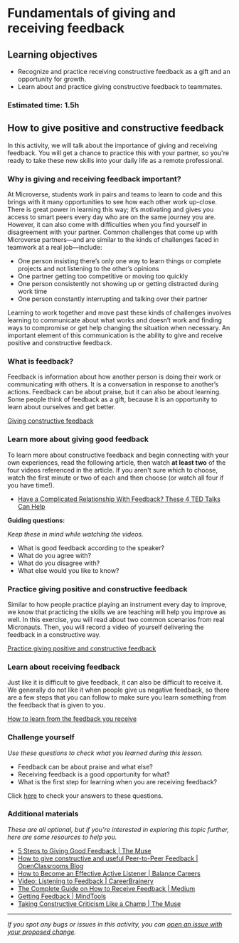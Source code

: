 # Fundamentals of giving and receiving feedback

## Learning objectives

- Recognize and practice receiving constructive feedback as a gift and an opportunity for growth.
- Learn about and practice giving constructive feedback to teammates.

### Estimated time: 1.5h

## How to give positive and constructive feedback

In this activity, we will talk about the importance of giving and receiving feedback. You will get a chance to practice this with your partner, so you're ready to take these new skills into your daily life as a remote professional.

### Why is giving and receiving feedback important?

At Microverse, students work in pairs and teams to learn to code and this brings with it many opportunities to see how each other work up-close. There is great power in learning this way; it’s motivating and gives you access to smart peers every day who are on the same journey you are. However, it can also come with difficulties when you find yourself in disagreement with your partner. Common challenges that come up with Microverse partners—and are similar to the kinds of challenges faced in teamwork at a real job—include:

- One person insisting there’s only one way to learn things or complete projects and not listening to the other’s opinions
- One partner getting too competitive or moving too quickly
- One person consistently not showing up or getting distracted during work time
- One person constantly interrupting and talking over their partner

Learning to work together and move past these kinds of challenges involves learning to communicate about what works and doesn’t work and finding ways to compromise or get help changing the situation when necessary. An important element of this communication is the ability to give and receive positive and constructive feedback.

### What is feedback?

Feedback is information about how another person is doing their work or communicating with others. It is a conversation in response to another’s actions. Feedback can be about praise, but it can also be about learning. Some people think of feedback as a gift, because it is an opportunity to learn about ourselves and get better.

[Giving constructive feedback](giving-constructive-feedback.md)

### Learn more about giving good feedback

To learn more about constructive feedback and begin connecting with your own experiences, read the following article, then watch **at least two** of the four videos referenced in the article. If you aren't sure which to choose, watch the first minute or two of each and then choose (or watch all four if you have time!).

- [Have a Complicated Relationship With Feedback? These 4 TED Talks Can Help](https://www.inc.com/joe-hirsch/4-ted-talks-from-women-that-will-change-your-relationship-with-feedback.html)

**Guiding questions:**

*Keep these in mind while watching the videos.*

- What is good feedback according to the speaker?
- What do you agree with?
- What do you disagree with?
- What else would you like to know?

### Practice giving positive and constructive feedback

Similar to how people practice playing an instrument every day to improve, we know that practicing the skills we are teaching will help you improve as well. In this exercise, you will read about two common scenarios from real Micronauts. Then, you will record a video of yourself delivering the feedback in a constructive way.

[Practice giving positive and constructive feedback](practice-giving-positive-and-constructive-feedback.md)

### Learn about receiving feedback

Just like it is difficult to give feedback, it can also be difficult to receive it. We generally do not like it when people give us negative feedback, so there are a few steps that you can follow to make sure you learn something from the feedback that is given to you.

[How to learn from the feedback you receive](how-to-learn-from-the-feedback-you-receive.md)

### Challenge yourself

*Use these questions to check what you learned during this lesson.*

- Feedback can be about praise and what else?
- Receiving feedback is a good opportunity for what?
- What is the first step for learning when you are receiving feedback?

Click [here](challenge-yourself-answers.md) to check your answers to these questions.

### Additional materials

*These are all optional, but if you're interested in exploring this topic further, here are some resources to help you.*

- [5 Steps to Giving Good Feedback | The Muse](https://www.themuse.com/advice/5-steps-to-giving-good-feedback)
- [How to give constructive and useful Peer-to-Peer Feedback | OpenClassrooms Blog](https://blog.openclassrooms.com/en/2019/06/18/how-to-give-constructive-and-useful-peer-to-peer-feedback/)
- [How to Become an Effective Active Listener | Balance Careers](https://www.thebalancecareers.com/want-to-become-a-better-listener-1918650)
- [Video: Listening to Feedback | CareerBrainery](https://www.youtube.com/watch?v=6QupnaPvz4Q)
- [The Complete Guide on How to Receive Feedback | Medium](https://medium.com/live-your-life-on-purpose/the-complete-guide-on-how-to-receive-feedback-f25c29913c93)
- [Getting Feedback | MindTools](https://www.mindtools.com/pages/article/getting-feedback.htm)
- [Taking Constructive Criticism Like a Champ | The Muse](https://www.themuse.com/advice/taking-constructive-criticism-like-a-champ)


------

_If you spot any bugs or issues in this activity, you can [open an issue with your proposed change](https://github.com/microverseinc/curriculum-transversal-skills/blob/main/git-github/articles/open_issue.md)._
